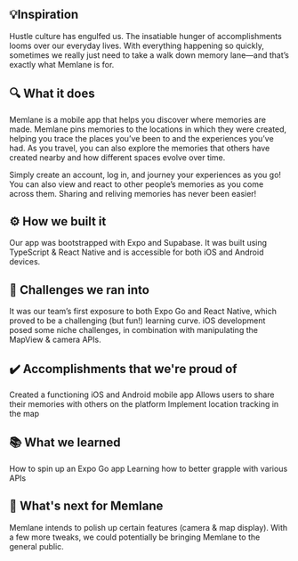 ## 💡Inspiration
Hustle culture has engulfed us. The insatiable hunger of accomplishments looms over our everyday lives. With everything happening so quickly, sometimes we really just need to take a walk down memory lane—and that’s exactly what Memlane is for.

## 🔍 What it does
Memlane is a mobile app that helps you discover where memories are made. Memlane pins memories to the locations in which they were created, helping you trace the places you’ve been to and the experiences you’ve had. As you travel, you can also explore the memories that others have created nearby and how different spaces evolve over time.

Simply create an account, log in, and journey your experiences as you go! You can also view and react to other people’s memories as you come across them. Sharing and reliving memories has never been easier!

## ⚙️ How we built it
Our app was bootstrapped with Expo and Supabase. It was built using TypeScript & React Native and is accessible for both iOS and Android devices.

## 🚧 Challenges we ran into
It was our team’s first exposure to both Expo Go and React Native, which proved to be a challenging (but fun!) learning curve. iOS development posed some niche challenges, in combination with manipulating the MapView & camera APIs.

## ✔️ Accomplishments that we're proud of
Created a functioning iOS and Android mobile app
Allows users to share their memories with others on the platform
Implement location tracking in the map

## 📚 What we learned
How to spin up an Expo Go app
Learning how to better grapple with various APIs

## 🔭 What's next for Memlane
Memlane intends to polish up certain features (camera & map display). With a few more tweaks, we could potentially be bringing Memlane to the general public.
